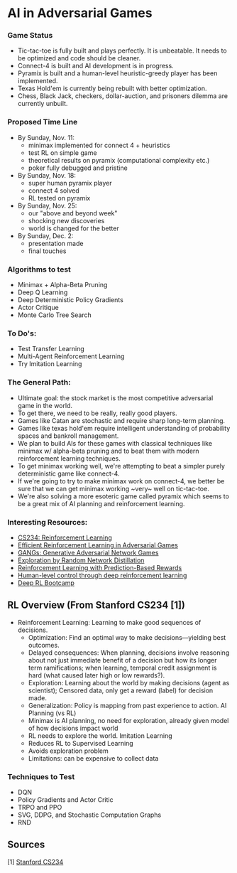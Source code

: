 # AI in Adversarial Games

### Game Status
* Tic-tac-toe is fully built and plays perfectly. It is unbeatable. It needs to be optimized and code should be cleaner.
* Connect-4 is built and AI development is in progress.
* Pyramix is built and a human-level heuristic-greedy player has been implemented.
* Texas Hold'em is currently being rebuilt with better optimization.
* Chess, Black Jack, checkers, dollar-auction, and prisoners dilemma are currently unbuilt.

### Proposed Time Line
* By Sunday, Nov. 11:
  * minimax implemented for connect 4 + heuristics
  * test RL on simple game
  * theoretical results on pyramix (computational complexity etc.)
  * poker fully debugged and pristine
* By Sunday, Nov. 18:
  * super human pyramix player
  * connect 4 solved
  * RL tested on pyramix
* By Sunday, Nov. 25:
  * our "above and beyond week"
  * shocking new discoveries
  * world is changed for the better
* By Sunday, Dec. 2:
  * presentation made
  * final touches

### Algorithms to test
* Minimax + Alpha-Beta Pruning
* Deep Q Learning
* Deep Deterministic Policy Gradients
* Actor Critique
* Monte Carlo Tree Search

### To Do's:
* Test Transfer Learning
* Multi-Agent Reinforcement Learning
* Try Imitation Learning

### The General Path:
* Ultimate goal: the stock market is the most competitive adversarial game in the world.
* To get there, we need to be really, really good players.
* Games like Catan are stochastic and require sharp long-term planning.
* Games like texas hold'em require intelligent understanding of probability spaces and bankroll management.
* We plan to build AIs for these games with classical techniques like minimax w/ alpha-beta pruning and to beat them with modern reinforcement learning techniques.
* To get minimax working well, we're attempting to beat a simpler purely deterministic game like connect-4.
* If we're going to try to make minimax work on connect-4, we better be sure that we can get minimax working ~very~ well on tic-tac-toe.
* We're also solving a more esoteric game called pyramix which seems to be a great mix of AI planning and reinforcement learning.

### Interesting Resources:
* [CS234: Reinforcement Learning](http://web.stanford.edu/class/cs234/index.html)
* [Efficient Reinforcement Learning in Adversarial Games](https://ieeexplore.ieee.org/stamp/stamp.jsp?tp=&arnumber=6495112)
* [GANGs: Generative Adversarial Network Games](https://arxiv.org/abs/1712.00679)
* [Exploration by Random Network Distillation](https://arxiv.org/abs/1810.12894)
* [Reinforcement Learning with Prediction-Based Rewards](https://blog.openai.com/reinforcement-learning-with-prediction-based-rewards/#RNDjump)
* [Human-level control through deep reinforcement learning](https://www.nature.com/articles/nature14236)
* [Deep RL Bootcamp](https://sites.google.com/view/deep-rl-bootcamp/lectures)

## RL Overview (From Stanford CS234 [1])
* Reinforcement Learning: Learning to make good sequences of decisions.
  * Optimization: Find an optimal way to make decisions––yielding best outcomes.
  * Delayed consequences: When planning, decisions involve reasoning about not just immediate benefit of a decision but how its longer term ramifications; when learning, temporal credit assignment is hard (what caused later high or low rewards?).
  * Exploration: Learning about the world by making decisions (agent as scientist); Censored data, only get a reward (label) for decision made.
  * Generalization: Policy is mapping from past experience to action.
AI Planning (vs RL)
  * Minimax is AI planning, no need for exploration, already given model of how decisions impact world
  * RL needs to explore the world.
Imitation Learning
  * Reduces RL to Supervised Learning
  * Avoids exploration problem
  * Limitations: can be expensive to collect data

### Techniques to Test
* DQN
* Policy Gradients and Actor Critic
* TRPO and PPO
* SVG, DDPG, and Stochastic Computation Graphs
* RND

## Sources
[1] [Stanford CS234](http://web.stanford.edu/class/cs234/slides/cs234_2018_l1.pdf)
